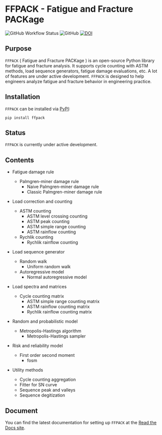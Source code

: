 # FFPACK - Fatigue and Fracture PACKage

![GitHub Workflow Status](https://img.shields.io/github/actions/workflow/status/dpzhuX/ffpack/python-package.yml?branch=main)
![GitHub](https://img.shields.io/github/license/dpzhuX/ffpack)
[![DOI](https://zenodo.org/badge/575208693.svg)](https://zenodo.org/badge/latestdoi/575208693)

## Purpose
`FFPACK` ( Fatigue and Fracture PACKage ) is an open-source Python library for fatigue and fracture analysis. It supports cycle counting with ASTM methods, load sequence generators, fatigue damage evaluations, etc. A lot of features are under active development. `FFPACK` is designed to help engineers analyze fatigue and fracture behavior in engineering practice.

## Installation

`FFPACK` can be installed via [PyPI](https://pypi.org/project/ffpack/):

```
pip install ffpack
```

## Status

`FFPACK` is currently under active development. 

## Contents

* Fatigue damage rule
    * Palmgren-miner damage rule
        * Naive Palmgren-miner damage rule
        * Classic Palmgren-miner damage rule

* Load correction and counting
    * ASTM counting
        * ASTM level crossing counting
        * ASTM peak counting
        * ASTM simple range counting
        * ASTM rainflow counting
    * Rychlik counting
        * Rychlik rainflow counting

* Load sequence generator
    * Random walk
        * Uniform random walk
    * Autoregressive model
        * Normal autoregressive model

* Load spectra and matrices
    * Cycle counting matrix
        * ASTM simple range counting matrix
        * ASTM rainflow counting matrix
        * Rychlik rainflow counting matrix

* Random and probabilistic model
    * Metropolis-Hastings algorithm
        * Metropolis-Hastings sampler

* Risk and reliability model
    * First order second moment
        * fosm

* Utility methods
    * Cycle counting aggregation
    * Fitter for SN curve
    * Sequence peak and valleys
    * Sequence degitization

## Document

You can find the latest documentation for setting up `FFPACK` at the [Read the Docs site](https://ffpack.readthedocs.io/en/latest/).
